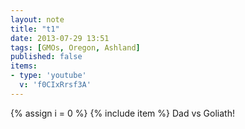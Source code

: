 ```yaml
---
layout: note
title: "t1"
date: 2013-07-29 13:51
tags: [GMOs, Oregon, Ashland]
published: false
items:
- type: 'youtube'
  v: 'f0CIxRrsf3A'
---
```

{% assign i = 0  %}
{% include item %}
Dad vs Goliath! 